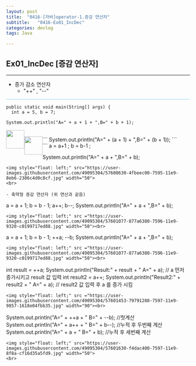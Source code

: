 ```yaml
---
layout: post
title:  "0416-[자바]operator-1.증감 연산자"
subtitle:   "0416-Ex01_IncDec"
categories: devlog
tags: Java

---
```


## Ex01_IncDec [증감 연산자]
---


- 증가 감소 연산자
  - "++" , "--"

<hr style="height: 1px; background: skyblue; "/>

~~~
public static void main(String[] args) {
  int a = 5, b = 7;
~~~

```
System.out.println("A=" + a + 1 + ",B=" + b + 1);
```
<img style="float: left;" src="https://user-images.githubusercontent.com/49095304/57599877-18e7d680-7593-11e9-80c7-4a3d770eb35d.jpg" width="50">
<br>
```
System.out.println("A=" + (a + 1) + ",B=" + (b + 1));
```
<img style="float: left;" src="https://user-images.githubusercontent.com/49095304/57599979-66644380-7593-11e9-9484-481b953bb353.JPG" width="50">
<br>
```
a = a+1 ;
b = b-1 ;

System.out.println("A=" + a + ",B=" + b);
```
<img style="float: left;" src="https://user-images.githubusercontent.com/49095304/57600630-4fbeec00-7595-11e9-8eb6-2386c4d0c8cf.jpg" width="50">
<br>

- 축약형 증감 연산자 (위 연산과 같음)

```
a = a + 1; b = b - 1;
a++;
b--;
System.out.println("A=" + a + ",B=" + b);
```
<img style="float: left;" src ="https://user-images.githubusercontent.com/49095304/57601077-877a6380-7596-11e9-9320-c0199717ed88.jpg" width="50"><br>

```
a = a + 1; b = b - 1;
++a;
--b;
System.out.println("A=" + a + ",B=" + b);
```
<img style="float: left;" src ="https://user-images.githubusercontent.com/49095304/57601077-877a6380-7596-11e9-9320-c0199717ed88.jpg" width="50"><br>

```
int result = ++a;
System.out.println("Result:" + result + " A=" + a);
// a 먼저 증가시키고 result 값 입력
int result2 = a++;
System.out.println("Result2:" + result2 + " A=" + a);
// result2 값 입력 후 a 를 증가 시킴
```
<img style="float: left;" src ="https://user-images.githubusercontent.com/49095304/57601453-79791280-7597-11e9-9857-1618e04fbb35.jpg" width="90"><br>

```
System.out.println("A=" + ++a + " B=" + --b);
//첫계산
System.out.println("A=" + a++ + " B=" + b--);
//누적 후 두번째 계산
System.out.println("A=" + a + " B=" + b);
//누적 후 세번째 계산
```
<img style="float: left;" src="https://user-images.githubusercontent.com/49095304/57601630-f4dac400-7597-11e9-8f8a-cf16d35a5fd9.jpg" width="50">
<br>
